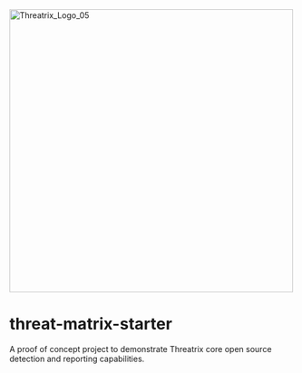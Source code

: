 
<img width="500" alt="Threatrix_Logo_05" src="https://user-images.githubusercontent.com/33268211/230469328-7779f3d5-bb8d-4cef-911c-23650fec33c7.png">

# threat-matrix-starter
A proof of concept project to demonstrate Threatrix core open source detection and reporting capabilities. 
